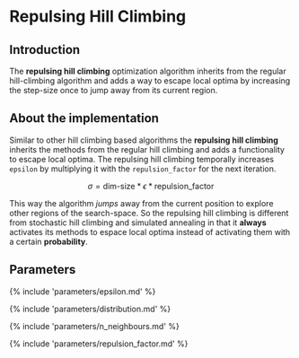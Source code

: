 # Repulsing Hill Climbing


## Introduction

The **repulsing hill climbing** optimization algorithm inherits from the regular hill-climbing
algorithm and adds a way to escape local optima by increasing the step-size once to jump away from its current region.


## About the implementation

Similar to other hill climbing based algorithms the **repulsing hill climbing**
inherits the methods from the regular hill climbing and adds a functionality to
escape local optima. The repulsing hill climbing temporally increases `epsilon`
by multiplying it with the `repulsion_factor` for the next iteration. 

$$
\sigma = \text{dim-size} * \epsilon * \text{repulsion_factor}
$$


This way the algorithm *jumps* away from the current position to explore other regions of the search-space. So the repulsing hill climbing is different from stochastic hill climbing and simulated annealing in that it **always** activates its methods to espace local optima instead of activating them with a certain **probability**.




## Parameters

{% include 'parameters/epsilon.md' %}

{% include 'parameters/distribution.md' %}

{% include 'parameters/n_neighbours.md' %}

{% include 'parameters/repulsion_factor.md' %}

